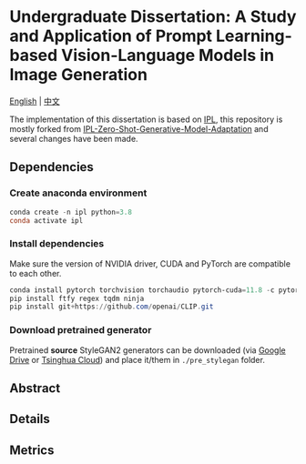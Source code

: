 # Undergraduate Dissertation: A Study and Application of Prompt Learning-based Vision-Language Models in Image Generation

 [English](./README_en-us.md) | [中文](./README.md)

The implementation of this dissertation is based on [IPL](https://arxiv.org/pdf/2304.03119.pdf), this repository is mostly forked from [IPL-Zero-Shot-Generative-Model-Adaptation](https://github.com/Picsart-AI-Research/IPL-Zero-Shot-Generative-Model-Adaptation) and several changes have been made.

## Dependencies

### Create anaconda environment

```powershell
conda create -n ipl python=3.8
conda activate ipl
```

### Install dependencies

Make sure the version of NVIDIA driver, CUDA and PyTorch are compatible to each other.

```powershell
conda install pytorch torchvision torchaudio pytorch-cuda=11.8 -c pytorch -c nvidia
pip install ftfy regex tqdm ninja
pip install git+https://github.com/openai/CLIP.git
```

### Download pretrained generator

Pretrained **source** StyleGAN2 generators can be downloaded (via [Google Drive](https://drive.google.com/drive/folders/1FW8XfDbTg9MLEodEeIl6zJEaCVyZ053L?usp=sharing) or [Tsinghua Cloud](https://cloud.tsinghua.edu.cn/d/dbd0955d9a9547dc99f2/)) and place it/them in `./pre_stylegan` folder.

## Abstract

## Details

## Metrics


